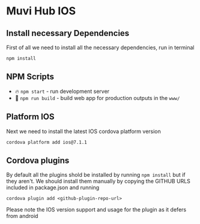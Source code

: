# Muvi Hub IOS

## Install necessary Dependencies

First of all we need to install all the necessary dependencies, run in terminal

```
npm install
```

## NPM Scripts

- 🔥 `npm start` - run development server
- 🔧 `npm run build` - build web app for production outputs in the `www/`

## Platform IOS

Next we need to install the latest IOS cordova platform version

```
cordova platform add ios@7.1.1
```

## Cordova plugins

By default all the plugins shold be installed by running `npm install` but if they aren't. We should install them manually by copying the GITHUB URLS included in package.json and running

```
cordova plugin add <github-plugin-repo-url>
```

Please note the IOS version support and usage for the plugin as it defers from android
